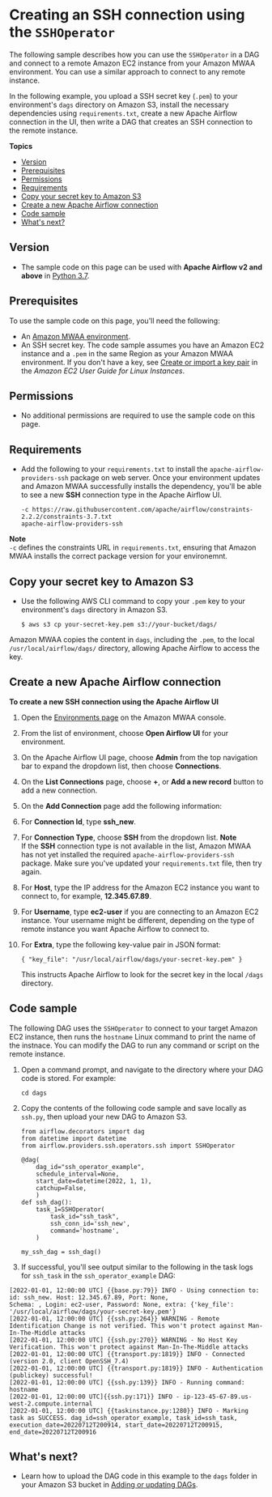 # Creating an SSH connection using the `SSHOperator`<a name="samples-ssh"></a>

 The following sample describes how you can use the `SSHOperator` in a DAG and connect to a remote Amazon EC2 instance from your Amazon MWAA environment\. You can use a similar approach to connect to any remote instance\. 

 In the following example, you upload a SSH secret key \(`.pem`\) to your environment's `dags` directory on Amazon S3, install the necessary dependencies using `requirements.txt`, create a new Apache Airflow connection in the UI, then write a DAG that creates an SSH connection to the remote instance\. 

**Topics**
+ [Version](#samples-ssh-version)
+ [Prerequisites](#samples-ssh-prereqs)
+ [Permissions](#samples-ssh-permissions)
+ [Requirements](#samples-ssh-dependencies)
+ [Copy your secret key to Amazon S3](#samples-ssh-secret)
+ [Create a new Apache Airflow connection](#samples-ssh-connection)
+ [Code sample](#samples-ssh-code)
+ [What's next?](#samples-ssh-next-up)

## Version<a name="samples-ssh-version"></a>
+ The sample code on this page can be used with **Apache Airflow v2 and above** in [Python 3\.7](https://www.python.org/dev/peps/pep-0537/)\.

## Prerequisites<a name="samples-ssh-prereqs"></a>

To use the sample code on this page, you'll need the following:
+ An [Amazon MWAA environment](get-started.md)\.
+ An SSH secret key\. The code sample assumes you have an Amazon EC2 instance and a `.pem` in the same Region as your Amazon MWAA environment\. If you don't have a key, see [Create or import a key pair](https://docs.aws.amazon.com/AWSEC2/latest/UserGuide/ec2-key-pairs.html#prepare-key-pair) in the *Amazon EC2 User Guide for Linux Instances*\.

## Permissions<a name="samples-ssh-permissions"></a>
+ No additional permissions are required to use the sample code on this page\.

## Requirements<a name="samples-ssh-dependencies"></a>
+ Add the following to your `requirements.txt` to install the `apache-airflow-providers-ssh` package on web server\. Once your environment updates and Amazon MWAA successfully installs the dependency, you'll be able to see a new **SSH** connection type in the Apache Airflow UI\. 

  ```
  -c https://raw.githubusercontent.com/apache/airflow/constraints-2.2.2/constraints-3.7.txt
  apache-airflow-providers-ssh
  ```
**Note**  
 `-c` defines the constraints URL in `requirements.txt`, ensuring that Amazon MWAA installs the correct package version for your environemnt\. 

## Copy your secret key to Amazon S3<a name="samples-ssh-secret"></a>
+ Use the following AWS CLI command to copy your `.pem` key to your environment's `dags` directory in Amazon S3\.

  ```
  $ aws s3 cp your-secret-key.pem s3://your-bucket/dags/
  ```

 Amazon MWAA copies the content in `dags`, including the `.pem`, to the local `/usr/local/airflow/dags/` directory, allowing Apache Airflow to access the key\. 

## Create a new Apache Airflow connection<a name="samples-ssh-connection"></a>

**To create a new SSH connection using the Apache Airflow UI**

1. Open the [Environments page](https://console.aws.amazon.com/mwaa/home#/environments) on the Amazon MWAA console\.

1.  From the list of environment, choose **Open Airflow UI** for your environment\. 

1.  On the Apache Airflow UI page, choose **Admin** from the top navigation bar to expand the dropdown list, then choose **Connections**\. 

1.  On the **List Connections** page, choose **\+**, or **Add a new record** button to add a new connection\. 

1.  On the **Add Connection** page add the following information: 

   1. For **Connection Id**, type **ssh\_new**\.

   1. For **Connection Type**, choose **SSH** from the dropdown list\.
**Note**  
 If the **SSH** connection type is not available in the list, Amazon MWAA has not yet installed the required `apache-airflow-providers-ssh` package\. Make sure you've updated your `requirements.txt` file, then try again\. 

   1. For **Host**, type the IP address for the Amazon EC2 instance you want to connect to, for example, **12\.345\.67\.89**\.

   1. For **Username**, type **ec2\-user** if you are connecting to an Amazon EC2 instance\. Your username might be different, depending on the type of remote instance you want Apache Airflow to connect to\.

   1. For **Extra**, type the following key\-value pair in JSON format:

      ```
      { "key_file": "/usr/local/airflow/dags/your-secret-key.pem" }
      ```

      This instructs Apache Airflow to look for the secret key in the local `/dags` directory\.

## Code sample<a name="samples-ssh-code"></a>

 The following DAG uses the `SSHOperator` to connect to your target Amazon EC2 instance, then runs the `hostname` Linux command to print the name of the instnace\. You can modify the DAG to run any command or script on the remote instance\. 

1. Open a command prompt, and navigate to the directory where your DAG code is stored\. For example:

   ```
   cd dags
   ```

1. Copy the contents of the following code sample and save locally as `ssh.py`, then upload your new DAG to Amazon S3\.

   ```
   from airflow.decorators import dag
   from datetime import datetime
   from airflow.providers.ssh.operators.ssh import SSHOperator
   
   @dag(
       dag_id="ssh_operator_example",
       schedule_interval=None,     
       start_date=datetime(2022, 1, 1),
       catchup=False,
       )
   def ssh_dag():
       task_1=SSHOperator(
           task_id="ssh_task",
           ssh_conn_id='ssh_new',
           command='hostname',
       )
   
   my_ssh_dag = ssh_dag()
   ```

1.  If successful, you'll see output similar to the following in the task logs for `ssh_task` in the `ssh_operator_example` DAG: 

   ```
   [2022-01-01, 12:00:00 UTC] {{base.py:79}} INFO - Using connection to: id: ssh_new. Host: 12.345.67.89, Port: None,
   Schema: , Login: ec2-user, Password: None, extra: {'key_file': '/usr/local/airflow/dags/your-secret-key.pem'}
   [2022-01-01, 12:00:00 UTC] {{ssh.py:264}} WARNING - Remote Identification Change is not verified. This won't protect against Man-In-The-Middle attacks
   [2022-01-01, 12:00:00 UTC] {{ssh.py:270}} WARNING - No Host Key Verification. This won't protect against Man-In-The-Middle attacks
   [2022-01-01, 12:00:00 UTC] {{transport.py:1819}} INFO - Connected (version 2.0, client OpenSSH_7.4)
   [2022-01-01, 12:00:00 UTC] {{transport.py:1819}} INFO - Authentication (publickey) successful!
   [2022-01-01, 12:00:00 UTC] {{ssh.py:139}} INFO - Running command: hostname
   [2022-01-01, 12:00:00 UTC]{{ssh.py:171}} INFO - ip-123-45-67-89.us-west-2.compute.internal
   [2022-01-01, 12:00:00 UTC] {{taskinstance.py:1280}} INFO - Marking task as SUCCESS. dag_id=ssh_operator_example, task_id=ssh_task, execution_date=20220712T200914, start_date=20220712T200915, end_date=20220712T200916
   ```

## What's next?<a name="samples-ssh-next-up"></a>
+ Learn how to upload the DAG code in this example to the `dags` folder in your Amazon S3 bucket in [Adding or updating DAGs](configuring-dag-folder.md)\.